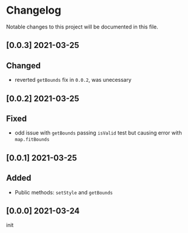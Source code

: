 # Changelog

Notable changes to this project will be documented in this file.

## [0.0.3] 2021-03-25

## Changed 
- reverted `getBounds` fix in `0.0.2`, was unecessary


## [0.0.2] 2021-03-25

## Fixed 
- odd issue with `getBounds` passing `isValid` test but causing error with `map.fitBounds`

## [0.0.1] 2021-03-25

## Added 
- Public methods: `setStyle` and `getBounds`

## [0.0.0] 2021-03-24

init

